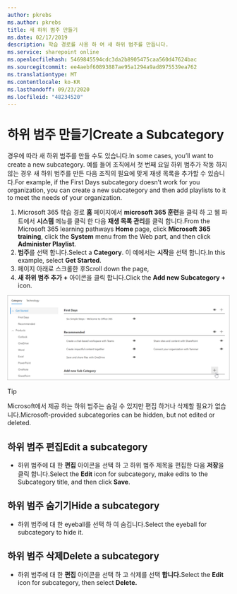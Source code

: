 ```yaml
---
author: pkrebs
ms.author: pkrebs
title: 새 하위 범주 만들기
ms.date: 02/17/2019
description: 학습 경로를 사용 하 여 새 하위 범주를 만듭니다.
ms.service: sharepoint online
ms.openlocfilehash: 5469845594cdc3da2b8905475caa560d47624bac
ms.sourcegitcommit: ee4aebf60893887ae95a1294a9ad8975539ea762
ms.translationtype: MT
ms.contentlocale: ko-KR
ms.lasthandoff: 09/23/2020
ms.locfileid: "48234520"
---
```

# <a name="create-a-subcategory"></a><span data-ttu-id="2f425-103">하위 범주 만들기</span><span class="sxs-lookup"><span data-stu-id="2f425-103">Create a Subcategory</span></span> 
<span data-ttu-id="2f425-104">경우에 따라 새 하위 범주를 만들 수도 있습니다.</span><span class="sxs-lookup"><span data-stu-id="2f425-104">In some cases, you’ll want to create a new subcategory.</span></span> <span data-ttu-id="2f425-105">예를 들어 조직에서 첫 번째 요일 하위 범주가 작동 하지 않는 경우 새 하위 범주를 만든 다음 조직의 필요에 맞게 재생 목록을 추가할 수 있습니다.</span><span class="sxs-lookup"><span data-stu-id="2f425-105">For example, if the First Days subcategory doesn’t work for you organization, you can create a new subcategory and then add playlists to it to meet the needs of your organization.</span></span> 

1. <span data-ttu-id="2f425-106">Microsoft 365 학습 경로 **홈** 페이지에서 **microsoft 365 훈련**을 클릭 하 고 웹 파트에서 **시스템** 메뉴를 클릭 한 다음 **재생 목록 관리**를 클릭 합니다.</span><span class="sxs-lookup"><span data-stu-id="2f425-106">From the Microsoft 365 learning pathways **Home** page, click **Microsoft 365 training**, click the **System** menu from the Web part, and then click **Administer Playlist**.</span></span> 
2. <span data-ttu-id="2f425-107">**범주**를 선택 합니다.</span><span class="sxs-lookup"><span data-stu-id="2f425-107">Select a **Category**.</span></span> <span data-ttu-id="2f425-108">이 예에서는 **시작**을 선택 합니다.</span><span class="sxs-lookup"><span data-stu-id="2f425-108">In this example, select **Get Started**.</span></span>  
3. <span data-ttu-id="2f425-109">페이지 아래로 스크롤한 후</span><span class="sxs-lookup"><span data-stu-id="2f425-109">Scroll down the page,</span></span> 
3. <span data-ttu-id="2f425-110">**새 하위 범주 추가 +** 아이콘을 클릭 합니다.</span><span class="sxs-lookup"><span data-stu-id="2f425-110">Click the **Add new Subcategory +** icon.</span></span>  

![cg-newsubcategory.png](media/cg-newsubcategory.png)

> [!TIP]
> <span data-ttu-id="2f425-112">Microsoft에서 제공 하는 하위 범주는 숨길 수 있지만 편집 하거나 삭제할 필요가 없습니다.</span><span class="sxs-lookup"><span data-stu-id="2f425-112">Microsoft-provided subcategories can be hidden, but not edited or deleted.</span></span> 

## <a name="edit-a-subcategory"></a><span data-ttu-id="2f425-113">하위 범주 편집</span><span class="sxs-lookup"><span data-stu-id="2f425-113">Edit a subcategory</span></span>
- <span data-ttu-id="2f425-114">하위 범주에 대 한 **편집** 아이콘을 선택 하 고 하위 범주 제목을 편집한 다음 **저장**을 클릭 합니다.</span><span class="sxs-lookup"><span data-stu-id="2f425-114">Select the **Edit** icon for subcategory, make edits to the Subcategory title, and then click **Save**.</span></span>

## <a name="hide-a-subcategory"></a><span data-ttu-id="2f425-115">하위 범주 숨기기</span><span class="sxs-lookup"><span data-stu-id="2f425-115">Hide a subcategory</span></span>
- <span data-ttu-id="2f425-116">하위 범주에 대 한 eyeball를 선택 하 여 숨깁니다.</span><span class="sxs-lookup"><span data-stu-id="2f425-116">Select the eyeball for subcategory to hide it.</span></span> 

## <a name="delete-a-subcategory"></a><span data-ttu-id="2f425-117">하위 범주 삭제</span><span class="sxs-lookup"><span data-stu-id="2f425-117">Delete a subcategory</span></span>
- <span data-ttu-id="2f425-118">하위 범주에 대 한 **편집** 아이콘을 선택 하 고 삭제를 선택 **합니다.**</span><span class="sxs-lookup"><span data-stu-id="2f425-118">Select the **Edit** icon for subcategory, then select **Delete.**</span></span> 
